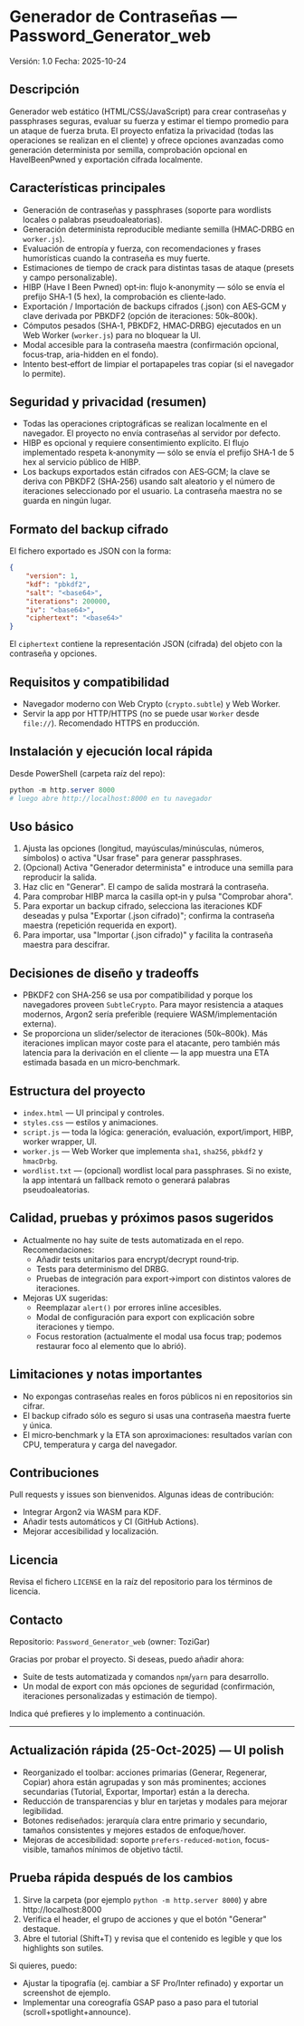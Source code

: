 
# Generador de Contraseñas — Password_Generator_web

Versión: 1.0
Fecha: 2025-10-24

Descripción
-----------
Generador web estático (HTML/CSS/JavaScript) para crear contraseñas y passphrases seguras, evaluar su fuerza y estimar el tiempo promedio para un ataque de fuerza bruta. El proyecto enfatiza la privacidad (todas las operaciones se realizan en el cliente) y ofrece opciones avanzadas como generación determinista por semilla, comprobación opcional en HaveIBeenPwned y exportación cifrada localmente.

Características principales
---------------------------
- Generación de contraseñas y passphrases (soporte para wordlists locales o palabras pseudoaleatorias).
- Generación determinista reproducible mediante semilla (HMAC‑DRBG en `worker.js`).
- Evaluación de entropía y fuerza, con recomendaciones y frases humorísticas cuando la contraseña es muy fuerte.
- Estimaciones de tiempo de crack para distintas tasas de ataque (presets y campo personalizable).
- HIBP (Have I Been Pwned) opt‑in: flujo k‑anonymity — sólo se envía el prefijo SHA‑1 (5 hex), la comprobación es cliente‑lado.
- Exportación / Importación de backups cifrados (.json) con AES‑GCM y clave derivada por PBKDF2 (opción de iteraciones: 50k–800k).
- Cómputos pesados (SHA‑1, PBKDF2, HMAC‑DRBG) ejecutados en un Web Worker (`worker.js`) para no bloquear la UI.
- Modal accesible para la contraseña maestra (confirmación opcional, focus‑trap, aria-hidden en el fondo).
- Intento best‑effort de limpiar el portapapeles tras copiar (si el navegador lo permite).

Seguridad y privacidad (resumen)
--------------------------------
- Todas las operaciones criptográficas se realizan localmente en el navegador. El proyecto no envía contraseñas al servidor por defecto.
- HIBP es opcional y requiere consentimiento explícito. El flujo implementado respeta k‑anonymity — sólo se envía el prefijo SHA‑1 de 5 hex al servicio público de HIBP.
- Los backups exportados están cifrados con AES‑GCM; la clave se deriva con PBKDF2 (SHA‑256) usando salt aleatorio y el número de iteraciones seleccionado por el usuario. La contraseña maestra no se guarda en ningún lugar.

Formato del backup cifrado
-------------------------
El fichero exportado es JSON con la forma:

```json
{
    "version": 1,
    "kdf": "pbkdf2",
    "salt": "<base64>",
    "iterations": 200000,
    "iv": "<base64>",
    "ciphertext": "<base64>"
}
```

El `ciphertext` contiene la representación JSON (cifrada) del objeto con la contraseña y opciones.

Requisitos y compatibilidad
---------------------------
- Navegador moderno con Web Crypto (`crypto.subtle`) y Web Worker.
- Servir la app por HTTP/HTTPS (no se puede usar `Worker` desde `file://`). Recomendado HTTPS en producción.

Instalación y ejecución local rápida
-----------------------------------
Desde PowerShell (carpeta raíz del repo):

```powershell
python -m http.server 8000
# luego abre http://localhost:8000 en tu navegador
```

Uso básico
----------
1. Ajusta las opciones (longitud, mayúsculas/minúsculas, números, símbolos) o activa "Usar frase" para generar passphrases.
2. (Opcional) Activa "Generador determinista" e introduce una semilla para reproducir la salida.
3. Haz clic en "Generar". El campo de salida mostrará la contraseña.
4. Para comprobar HIBP marca la casilla opt‑in y pulsa "Comprobar ahora".
5. Para exportar un backup cifrado, selecciona las iteraciones KDF deseadas y pulsa "Exportar (.json cifrado)"; confirma la contraseña maestra (repetición requerida en export).
6. Para importar, usa "Importar (.json cifrado)" y facilita la contraseña maestra para descifrar.

Decisiones de diseño y tradeoffs
--------------------------------
- PBKDF2 con SHA‑256 se usa por compatibilidad y porque los navegadores proveen `SubtleCrypto`. Para mayor resistencia a ataques modernos, Argon2 sería preferible (requiere WASM/implementación externa).
- Se proporciona un slider/selector de iteraciones (50k–800k). Más iteraciones implican mayor coste para el atacante, pero también más latencia para la derivación en el cliente — la app muestra una ETA estimada basada en un micro‑benchmark.

Estructura del proyecto
-----------------------
- `index.html` — UI principal y controles.
- `styles.css` — estilos y animaciones.
- `script.js` — toda la lógica: generación, evaluación, export/import, HIBP, worker wrapper, UI.
- `worker.js` — Web Worker que implementa `sha1`, `sha256`, `pbkdf2` y `hmacDrbg`.
- `wordlist.txt` — (opcional) wordlist local para passphrases. Si no existe, la app intentará un fallback remoto o generará palabras pseudoaleatorias.

Calidad, pruebas y próximos pasos sugeridos
-----------------------------------------
- Actualmente no hay suite de tests automatizada en el repo. Recomendaciones:
    - Añadir tests unitarios para encrypt/decrypt round‑trip.
    - Tests para determinismo del DRBG.
    - Pruebas de integración para export→import con distintos valores de iteraciones.
- Mejoras UX sugeridas:
    - Reemplazar `alert()` por errores inline accesibles.
    - Modal de configuración para export con explicación sobre iteraciones y tiempo.
    - Focus restoration (actualmente el modal usa focus trap; podemos restaurar foco al elemento que lo abrió).

Limitaciones y notas importantes
-------------------------------
- No expongas contraseñas reales en foros públicos ni en repositorios sin cifrar.
- El backup cifrado sólo es seguro si usas una contraseña maestra fuerte y única.
- El micro‑benchmark y la ETA son aproximaciones: resultados varían con CPU, temperatura y carga del navegador.

Contribuciones
--------------
Pull requests y issues son bienvenidos. Algunas ideas de contribución:
- Integrar Argon2 via WASM para KDF.
- Añadir tests automáticos y CI (GitHub Actions).
- Mejorar accesibilidad y localización.

Licencia
--------
Revisa el fichero `LICENSE` en la raíz del repositorio para los términos de licencia.

Contacto
--------
Repositorio: `Password_Generator_web` (owner: ToziGar)

Gracias por probar el proyecto. Si deseas, puedo añadir ahora:
- Suite de tests automatizada y comandos `npm`/`yarn` para desarrollo.
- Un modal de export con más opciones de seguridad (confirmación, iteraciones personalizadas y estimación de tiempo). 

Indica qué prefieres y lo implemento a continuación.


---

Actualización rápida (25-Oct-2025) — UI polish
------------------------------------------------
- Reorganizado el toolbar: acciones primarias (Generar, Regenerar, Copiar) ahora están agrupadas y son más prominentes; acciones secundarias (Tutorial, Exportar, Importar) están a la derecha.
- Reducción de transparencias y blur en tarjetas y modales para mejorar legibilidad.
- Botones rediseñados: jerarquía clara entre primario y secundario, tamaños consistentes y mejores estados de enfoque/hover.
- Mejoras de accesibilidad: soporte `prefers-reduced-motion`, focus-visible, tamaños mínimos de objetivo táctil.

Prueba rápida después de los cambios
-----------------------------------
1. Sirve la carpeta (por ejemplo `python -m http.server 8000`) y abre http://localhost:8000
2. Verifica el header, el grupo de acciones y que el botón "Generar" destaque.
3. Abre el tutorial (Shift+T) y revisa que el contenido es legible y que los highlights son sutiles.

Si quieres, puedo:
- Ajustar la tipografía (ej. cambiar a SF Pro/Inter refinado) y exportar un screenshot de ejemplo.
- Implementar una coreografía GSAP paso a paso para el tutorial (scroll+spotlight+announce).


